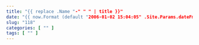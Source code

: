 ```yaml
---
title: "{{ replace .Name "-" " " | title }}"
date: "{{ now.Format (default "2006-01-02 15:04:05" .Site.Params.dateFmt) }}"
slug: "118"
categories: [ "" ]
tags: [ "" ]
---
```

